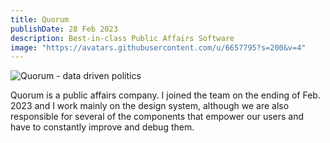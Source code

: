 ```yaml
---
title: Quorum
publishDate: 28 Feb 2023
description: Best-in-class Public Affairs Software
image: "https://avatars.githubusercontent.com/u/6657795?s=200&v=4"
---
```


![Quorum - data driven politics](/assets/projects/quorum_logo.png)

Quorum is a public affairs company. I joined the team on the ending of Feb. 2023 and I work mainly on the design system, although we are also responsible for several of the components that empower our users and have to constantly improve and debug them.

